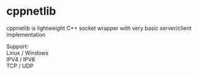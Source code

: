 # cppnetlib
cppnetlib is lightweight C++ socket wrapper with very basic server/client implementation

Support: \
Linux / Windows \
IPV4 / IPV6 \
TCP / UDP
